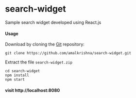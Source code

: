 # search-widget
Sample search widget developed using React.js


#### Usage

  Download by cloning the [Git](https://github.com/amalkrishna/search-widget) repository:

    git clone https://github.com/amalkrishna/search-widget.git


Extract the file `search-widget.zip`

```
cd search-widget
npm install
npm start
```

#### visit http://localhost:8080
